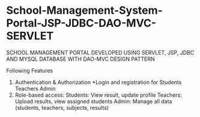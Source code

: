 # School-Management-System-Portal-JSP-JDBC-DAO-MVC-SERVLET
SCHOOL MANAGEMENT PORTAL DEVELOPED USING SERVLET, JSP, JDBC AND MYSQL DATABASE WITH DAO-MVC DESIGN PATTERN

Following Features
1. Authentication & Authorization
    *Login and registration for
      Students
      Teachers
      Admin
2. Role-based access:
      Students: View result, update profile
      Teachers: Upload results, view assigned students
      Admin: Manage all data (students, teachers, subjects, results)
